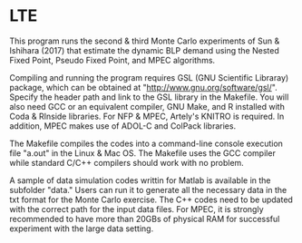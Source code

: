 # LTE

This program runs the second & third Monte Carlo experiments of Sun & Ishihara (2017) that estimate the dynamic BLP
demand using the Nested Fixed Point, Pseudo Fixed Point, and MPEC algorithms. 

Compiling and running the program requires GSL (GNU Scientific Libraray) package,
which can be obtained at "http://www.gnu.org/software/gsl/". Specify the header path and link to the GSL library in the Makefile. You will also need GCC or an equivalent compiler, GNU Make, and R installed with Coda & RInside libraries. For NFP & MPEC, Artely's KNITRO is required. In addition, MPEC makes use of ADOL-C and ColPack libraries. 

The Makefile compiles the codes into a command-line console execution file "a.out"
in the Linux & Mac OS. The Makefile uses the GCC compiler while standard
C/C++ compilers should work with no problem.

A sample of data simulation codes writtin for Matlab is available in the subfolder "data." Users can run it to generate all the necessary data in the txt format for the Monte Carlo exercise. The C++ codes need to be updated with the correct path for the input data files. For MPEC, it is strongly recommended to have more than 20GBs of physical RAM for successful experiment with the large data setting. 
